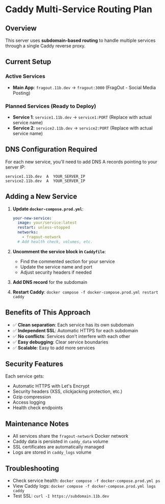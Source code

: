 # Caddy Multi-Service Routing Plan

## Overview
This server uses **subdomain-based routing** to handle multiple services through a single Caddy reverse proxy.

## Current Setup

### Active Services
- **Main App**: `fragout.11b.dev` → `fragout:3000` (FragOut - Social Media Posting)

### Planned Services (Ready to Deploy)
- **Service 1**: `service1.11b.dev` → `service1:PORT` (Replace with actual service name)
- **Service 2**: `service2.11b.dev` → `service2:PORT` (Replace with actual service name)

## DNS Configuration Required

For each new service, you'll need to add DNS A records pointing to your server IP:

```
service1.11b.dev  A  YOUR_SERVER_IP
service2.11b.dev  A  YOUR_SERVER_IP
```

## Adding a New Service

1. **Update `docker-compose.prod.yml`**:
   ```yaml
   your-new-service:
     image: your/service:latest
     restart: unless-stopped
     networks:
       - fragout-network
     # Add health check, volumes, etc.
   ```

2. **Uncomment the service block in `Caddyfile`**:
   - Find the commented section for your service
   - Update the service name and port
   - Adjust security headers if needed

3. **Add DNS record** for the subdomain

4. **Restart Caddy**: `docker compose -f docker-compose.prod.yml restart caddy`

## Benefits of This Approach

- ✅ **Clean separation**: Each service has its own subdomain
- ✅ **Independent SSL**: Automatic HTTPS for each subdomain
- ✅ **No conflicts**: Services don't interfere with each other
- ✅ **Easy debugging**: Clear service boundaries
- ✅ **Scalable**: Easy to add more services

## Security Features

Each service gets:
- Automatic HTTPS with Let's Encrypt
- Security headers (XSS, clickjacking protection, etc.)
- Gzip compression
- Access logging
- Health check endpoints

## Maintenance Notes

- All services share the `fragout-network` Docker network
- Caddy data is persisted in `caddy_data` volume
- SSL certificates are automatically managed
- Logs are stored in `caddy_logs` volume

## Troubleshooting

- Check service health: `docker compose -f docker-compose.prod.yml ps`
- View Caddy logs: `docker compose -f docker-compose.prod.yml logs caddy`
- Test SSL: `curl -I https://subdomain.11b.dev`
